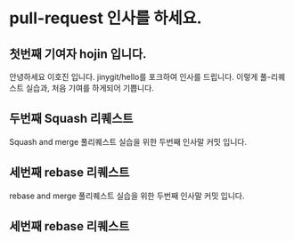 # pull-request 인사를 하세요.
## 첫번째 기여자 hojin 입니다.
안녕하세요 이호진 입니다. jinygit/hello를 포크하여 인사를 드립니다.
이렇게 풀-리퀘스트 실습과, 처음 기여를 하게되어 기쁩니다.
## 두번째 Squash 리퀘스트
Squash and merge 풀리퀘스트 실습을 위한 두번째 인사말 커밋 입니다.
## 세번째 rebase 리퀘스트
rebase and merge 풀리퀘스트 실습을 위한 두번째 인사말 커밋 입니다.
## 세번째 rebase 리퀘스트
